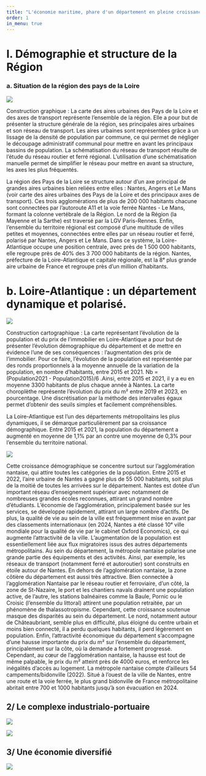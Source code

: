 ```yaml
---
title: "L'économie maritime, phare d'un département en pleine croissance"
order: 1
in_menu: true
---
```

# I. Démographie et structure de la Région

### a. Situation de la région des pays de la Loire

![](https://i.postimg.cc/65RYZVRs/Reseau-de-transport-Densit-de-poulation.png)

Construction graphique : 
La carte des aires urbaines des Pays de la Loire et des axes de transport représente l’ensemble de la région. Elle a pour but de présenter la structure générale de la région, ses principales aires urbaines et son réseau de transport. 
Les aires urbaines sont représentées grâce à un lissage de la densité de population par commune, ce qui permet de négliger le découpage administratif communal pour mettre en avant les principaux bassins de population.
La schématisation du réseau de transport résulte de l’étude du réseau routier et ferré régional. L’utilisation d’une schématisation manuelle permet de simplifier le réseau pour mettre en avant sa structure, les axes les plus fréquentés.

La région des Pays de la Loire se structure autour d’un axe principal de grandes aires urbaines bien reliées entre elles : Nantes, Angers et Le Mans (voir carte des aires urbaines des Pays de la Loire et des principaux axes de transport). Ces trois agglomérations de plus de 200 000 habitants chacune sont connectées par l’autoroute A11 et la voie ferrée Nantes - Le Mans, formant la colonne vertébrale de la Région. Le nord de la Région (la Mayenne et la Sarthe) est traversé par la LGV Paris-Rennes. Enfin, l’ensemble du territoire régional est composé d’une multitude de villes petites et moyennes, connectées entre elles par un réseau routier et ferré, polarisé par Nantes, Angers et Le Mans.
Dans ce système, la Loire-Atlantique occupe une position centrale, avec près de 1 500 000 habitants, elle regroupe près de 40% des 3 700 000 habitants de la région. Nantes, préfecture de la Loire-Atlantique et capitale régionale, est la  8ᵉ plus grande aire urbaine de France et regroupe près d’un million d’habitants.


# b. Loire-Atlantique : un département dynamique et polarisé.

![](https://i.postimg.cc/FsjwvXTJ/evolution-population-et-prix.png)

Construction cartographique : 
La carte représentant l’évolution de la population et du prix de l’immobilier en Loire-Atlantique a pour but de présenter l’évolution démographique du département et de mettre en évidence l’une de ses conséquences : l’augmentation des prix de l’immobilier. 
Pour ce faire, l’évolution de la population est représentée par des ronds proportionnels à la moyenne annuelle de la variation de la population, en nombre d’habitants, entre 2015 et 2021. Nb = (Population2021 - Population2015)/6 .Ainsi, entre 2015 et 2021, il y a eu en moyenne 3300 habitants de plus chaque année à Nantes. La carte choroplèthe représente l’évolution du prix du m² entre 2019 et 2023, en pourcentage. Une discrétisation par la méthode des intervalles égaux permet d’obtenir des seuils simples et facilement compréhensibles.

La Loire-Atlantique est l’un des départements métropolitains les plus dynamiques, il  se démarque particulièrement par sa croissance démographique. Entre 2015 et 2021, la population du département a augmenté en moyenne de 1,1% par an contre une moyenne de 0,3% pour l’ensemble du territoire national. 

![](https://i.postimg.cc/13nbLcGt/chart-1.png)

Cette croissance démographique se concentre surtout sur l’agglomération nantaise, qui attire toutes les catégories de la population. Entre 2015 et 2022, l’aire urbaine de Nantes a gagné plus de 55 000 habitants, soit plus de la moitié de toutes les arrivées sur le département. Nantes est dotée d’un important réseau d’enseignement supérieur avec notamment de nombreuses grandes écoles reconnues, attirant un grand nombre d’étudiants. L’économie de l’agglomération, principalement basée sur les services, se développe rapidement, attirant un large nombre d’actifs. De plus, la qualité de vie au sein de la ville est fréquemment mise en avant par des classements internationaux (en 2024, Nantes a été classé 10ᵉ ville mondiale pour la qualité de vie par le cabinet Oxford Economics), ce qui augmente l’attractivité de la ville. L’augmentation de la population est essentiellement liée aux flux migratoires issus des autres départements métropolitains.
Au sein du département, la métropole nantaise polarise une grande partie des équipements et des activités. Ainsi, par exemple, les réseaux de transport (notamment ferré et autoroutier) sont construits en étoile autour de Nantes.
En dehors de l’agglomération nantaise, la zone côtière du département est aussi très attractive. Bien connectée à l’agglomération Nantaise par le réseau routier et ferroviaire, d’un côté, la zone de St-Nazaire, le port et les chantiers navals drainent une population active, de l’autre, les stations balnéaires comme la Baule, Pornic ou le Croisic (l’ensemble du littoral) attirent une population retraitée, par un phénomène de thalassotropisme. 
Cependant, cette croissance soutenue masque des disparités au sein du département. Le nord, notamment autour de Châteaubriant, semble plus en difficulté, plus éloigné du centre urbain et moins bien connecté, il a perdu quelques habitants, il perd légèrement en population.
Enfin, l’attractivité économique du département s’accompagne d’une hausse importante du prix du m² sur l’ensemble du département, principalement sur la côte, où la demande a fortement progressé. Cependant, au cœur de l’agglomération nantaise, la hausse est tout de même palpable, le prix du m² atteint près de 4000 euros, et renforce les inégalités d’accès au logement. La métropole nantaise compte d’ailleurs 54 campements/bidonville (2022). Situé à l’ouest de la ville de Nantes, entre une route et la voie ferrée, le plus grand bidonville de France métropolitaine abritait entre 700 et 1000 habitants jusqu’à son évacuation en 2024.


## 2/ Le complexe industrialo-portuaire 
![](https://i.postimg.cc/05V6PHzz/stnazaire.png)


![](https://i.postimg.cc/d1700WMF/travailleurspng.png)

## 3/ Une économie diversifié 

![](https://i.postimg.cc/pTvj2gzn/export.png) 